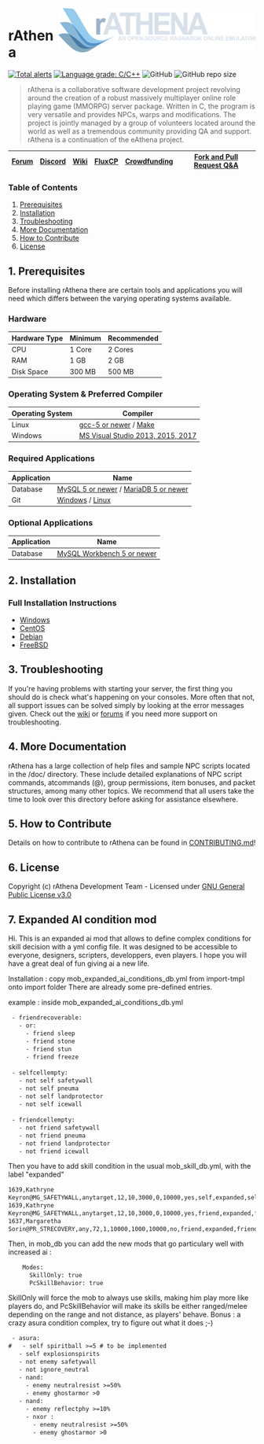 <img src="doc/logo.png" align="right" height="90" />

# rAthena
[![Total alerts](https://img.shields.io/lgtm/alerts/g/rathena/rathena.svg?logo=lgtm&logoWidth=18)](https://lgtm.com/projects/g/rathena/rathena/alerts/) [![Language grade: C/C++](https://img.shields.io/lgtm/grade/cpp/g/rathena/rathena.svg?logo=lgtm&logoWidth=18)](https://lgtm.com/projects/g/rathena/rathena/context:cpp) ![GitHub](https://img.shields.io/github/license/rathena/rathena.svg) ![GitHub repo size](https://img.shields.io/github/repo-size/rathena/rathena.svg)
> rAthena is a collaborative software development project revolving around the creation of a robust massively multiplayer online role playing game (MMORPG) server package. Written in C, the program is very versatile and provides NPCs, warps and modifications. The project is jointly managed by a group of volunteers located around the world as well as a tremendous community providing QA and support. rAthena is a continuation of the eAthena project.

[Forum](https://rathena.org/board)|[Discord](https://rathena.org/discord)|[Wiki](https://github.com/rathena/rathena/wiki)|[FluxCP](https://github.com/rathena/FluxCP)|[Crowdfunding](https://rathena.org/board/crowdfunding/)|[Fork and Pull Request Q&A](https://rathena.org/board/topic/86913-pull-request-qa/)
--------|--------|--------|--------|--------|--------

### Table of Contents
1. [Prerequisites](#1-prerequisites)
2. [Installation](#2-installation)
3. [Troubleshooting](#3-troubleshooting)
4. [More Documentation](#4-more-documentation)
5. [How to Contribute](#5-how-to-contribute)
6. [License](#6-license)

## 1. Prerequisites
Before installing rAthena there are certain tools and applications you will need which
differs between the varying operating systems available.

### Hardware
Hardware Type | Minimum | Recommended
------|------|------
CPU | 1 Core | 2 Cores
RAM | 1 GB | 2 GB
Disk Space | 300 MB | 500 MB

### Operating System & Preferred Compiler
Operating System | Compiler
------|------
Linux  | [gcc-5 or newer](https://www.gnu.org/software/gcc/gcc-5/) / [Make](https://www.gnu.org/software/make/)
Windows | [MS Visual Studio 2013, 2015, 2017](https://www.visualstudio.com/downloads/)

### Required Applications
Application | Name
------|------
Database | [MySQL 5 or newer](https://www.mysql.com/downloads/) / [MariaDB 5 or newer](https://downloads.mariadb.org/)
Git | [Windows](https://gitforwindows.org/) / [Linux](https://git-scm.com/download/linux)

### Optional Applications
Application | Name
------|------
Database | [MySQL Workbench 5 or newer](http://www.mysql.com/downloads/workbench/)

## 2. Installation 

### Full Installation Instructions
  * [Windows](https://github.com/rathena/rathena/wiki/Install-on-Windows)
  * [CentOS](https://github.com/rathena/rathena/wiki/Install-on-Centos)
  * [Debian](https://github.com/rathena/rathena/wiki/Install-on-Debian)
  * [FreeBSD](https://github.com/rathena/rathena/wiki/Install-on-FreeBSD)

## 3. Troubleshooting

If you're having problems with starting your server, the first thing you should
do is check what's happening on your consoles. More often that not, all support issues
can be solved simply by looking at the error messages given. Check out the [wiki](https://github.com/rathena/rathena/wiki)
or [forums](https://rathena.org/forum) if you need more support on troubleshooting.

## 4. More Documentation
rAthena has a large collection of help files and sample NPC scripts located in the /doc/
directory. These include detailed explanations of NPC script commands, atcommands (@),
group permissions, item bonuses, and packet structures, among many other topics. We
recommend that all users take the time to look over this directory before asking for
assistance elsewhere.

## 5. How to Contribute
Details on how to contribute to rAthena can be found in [CONTRIBUTING.md](https://github.com/rathena/rathena/blob/master/.github/CONTRIBUTING.md)!

## 6. License
Copyright (c) rAthena Development Team - Licensed under [GNU General Public License v3.0](https://github.com/rathena/rathena/blob/master/LICENSE)

## 7. Expanded AI condition mod

Hi. This is an expanded ai mod that allows to define complex conditions for skill decision with a yml config file.
It was designed to be accessible to everyone, designers, scripters, developpers, even players.
I hope you will have a great deal of fun giving ai a new life.

Installation : copy mob_expanded_ai_conditions_db.yml from import-tmpl onto import folder
There are already some pre-defined entries.

example : inside mob_expanded_ai_conditions_db.yml
```
 - friendrecoverable:
   - or:
     - friend sleep    
     - friend stone
     - friend stun
     - friend freeze

 - selfcellempty:
   - not self safetywall
   - not self pneuma
   - not self landprotector
   - not self icewall
  
 - friendcellempty:
   - not friend safetywall
   - not friend pneuma
   - not friend landprotector
   - not friend icewall
```
Then you have to add skill condition in the usual mob_skill_db.yml, with the label "expanded"
```
1639,Kathryne Keyron@MG_SAFETYWALL,anytarget,12,10,3000,0,10000,yes,self,expanded,selfcellempty,,,,,,,
1639,Kathryne Keyron@MG_SAFETYWALL,anytarget,12,10,3000,0,10000,yes,friend,expanded,friendcellempty,,,,,,,
1637,Margaretha Sorin@PR_STRECOVERY,any,72,1,10000,1000,10000,no,friend,expanded,friendrecoverable,,,,,,,
```
Then, in mob_db you can add the new mods that go particulary well with increased ai : 
```
    Modes:
      SkillOnly: true
      PcSkillBehavior: true     
```
SkillOnly will force the mob to always use skills, making him play more like players do, and PcSkillBehavior will make its skills be either ranged/melee depending on the range and not distance, as players' behave.
Bonus : a crazy asura condition complex, try to figure out what it does ;-)
```
 - asura:
#   - self spiritball >=5 # to be implemented
   - self explosionspirits
   - not enemy safetywall
   - not ignore_neutral
   - nand:
     - enemy neutralresist >=50%
     - enemy ghostarmor >0
   - nand:
     - enemy reflectphy >=10%
     - nxor :
       - enemy neutralresist >=50%
       - enemy ghostarmor >0
```


